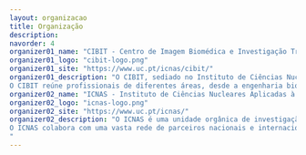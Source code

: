 ```yaml
---
layout: organizacao
title: Organização
description: 
navorder: 4
organizer01_name: "CIBIT - Centro de Imagem Biomédica e Investigação Translacional"
organizer01_logo: "cibit-logo.png"
organizer01_site: "https://www.uc.pt/icnas/cibit/"
organizer01_description: "O CIBIT, sediado no Instituto de Ciências Nucleares Aplicadas à Saúde da Universidade de Coimbra (ICNAS), é um instituto dedicado à investigação fundamental e aplicada nas áreas da imagem biomédica e neurociências clínicas, procurando a translação do conhecimento científico para a prática clínica.</br> </br> 
O CIBIT reúne profissionais de diferentes áreas, desde a engenharia biomédica, à psicologia, passando pela medicina, biologia e bioquímica. Desenvolve trabalhos em colaboração com clínicos, associações de doentes e também com a indústria. </br>"
organizer02_name: "ICNAS - Instituto de Ciências Nucleares Aplicadas à Saúde"
organizer02_logo: "icnas-logo.png"
organizer02_site: "https://www.uc.pt/icnas/"
organizer02_description: "O ICNAS é uma unidade orgânica de investigação da Universidade de Coimbra. Inaugurado em 2009, o ICNAS veio colmatar uma lacuna do tecido científico/tecnológico de Portugal na produção de novos marcadores moleculares e investigação em imagem médica. As actividades desenvolvidas no ICNAS têm um carácter multidisciplinar. É um instituto com forte ligação à investigação básica e clínica, com grande ênfase nas neurociências e doenças crónicas. </br> </br> 
O ICNAS colabora com uma vasta rede de parceiros nacionais e internacionais nas áreas da imagem médica e investigação translacional, nomeadamente no desenvolvimento de novos marcadores moleculares, investigação de ponta com técnicas de imagem multimodais, imagem médica estrutural e funcional, investigação biomédica translacional.
"
---
```

























